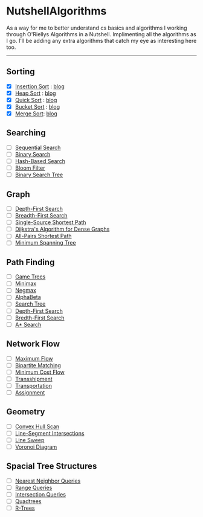 # NutshellAlgorithms

As a way for me to better understand cs basics and algorithms I working through O'Riellys Algorithms in a Nutshell. Implimenting all the algorithms as I go. I'll be adding any extra algorithms that catch my eye as interesting here too.

---

## Sorting

- [x] [Insertion Sort](https://github.com/RobertCurry0216/NutshellAlgorithms/blob/main/src/Sorting/Insertion.cs) : [blog](https://robertcurry.xyz/blog/Algorithms-part1/)
- [x] [Heap Sort](https://github.com/RobertCurry0216/NutshellAlgorithms/blob/main/src/Sorting/Heap.cs) : [blog](https://robertcurry.xyz/blog/Algorithms-part2/)
- [x] [Quick Sort](https://github.com/RobertCurry0216/NutshellAlgorithms/blob/main/src/Sorting/Quick.cs) : [blog](https://robertcurry.xyz/blog/Algorithms-part3/)
- [x] [Bucket Sort](https://github.com/RobertCurry0216/NutshellAlgorithms/blob/main/src/Sorting/Bucket.cs) : [blog](https://robertcurry.xyz/blog/Algorithms-part4/)
- [x] [Merge Sort](https://github.com/RobertCurry0216/NutshellAlgorithms/blob/main/src/Sorting/Merge.cs): [blog](https://robertcurry.xyz/blog/Algorithms-part5/)
  
## Searching

- [ ] [Sequential Search]()
- [ ] [Binary Search]()
- [ ] [Hash-Based Search]()
- [ ] [Bloom Filter]()
- [ ] [Binary Search Tree]()

## Graph

- [ ] [Depth-First Search]()
- [ ] [Breadth-First Search]()
- [ ] [Single-Source Shortest Path]()
- [ ] [Dijkstra's Algorithm for Dense Graphs]()
- [ ] [All-Pairs Shortest Path]()
- [ ] [Minimum Spanning Tree]()

## Path Finding

- [ ] [Game Trees]()
- [ ] [Minimax]()
- [ ] [Negmax]()
- [ ] [AlphaBeta]()
- [ ] [Search Tree]()
- [ ] [Depth-First Search]()
- [ ] [Bredth-First Search]()
- [ ] [A* Search]()

## Network Flow

- [ ] [Maximum Flow]()
- [ ] [Bipartite Matching]()
- [ ] [Minimum Cost Flow]()
- [ ] [Transshipment]()
- [ ] [Transportation]()
- [ ] [Assignment]()

## Geometry

- [ ] [Convex Hull Scan]()
- [ ] [Line-Segment Intersections]()
- [ ] [Line Sweep]()
- [ ] [Voronoi Diagram]()

## Spacial Tree Structures

- [ ] [Nearest Neighbor Queries]()
- [ ] [Range Queries]()
- [ ] [Intersection Queries]()
- [ ] [Quadtrees]()
- [ ] [R-Trees]()
